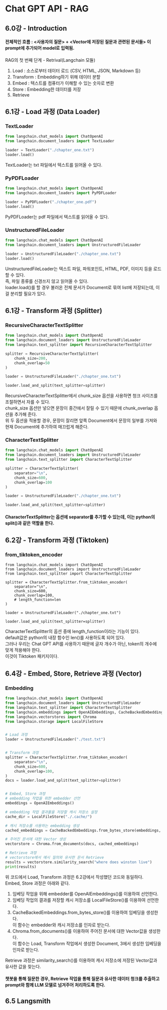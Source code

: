 # Chat GPT API - RAG




## 6.0강 - Introduction
#### 전체적인 흐름 : <사용자의 질문> + <Vector에 저장된 질문과 관련된 문서들> 이 prompt에 추가되어 model로 입력됨.  
RAG의 첫 번째 단계 - Retrival(Langchain 모듈)  
  1. Load : 소스로부터 데이터 로드 (CSV, HTML, JSON, Markdown 등)
  2. Transform : Embedding하기 위해 데이터 분할
  3. Embed : 텍스트를 컴퓨터가 이해할 수 있는 숫자로 변환
  4. Store : Embedding한 데이터를 저장
  5. Retrieve




## 6.1강 - Load 과정 (Data Loader)

### TextLoader
``` python
from langchain.chat_models import ChatOpenAI
from langchain.document_loaders import TextLoader

loader = TextLoader("./chapter_one.txt")
loader.load()
```
TextLoader는 txt 파일에서 텍스트를 읽어올 수 있다. 

### PyPDFLoader
``` python
from langchain.chat_models import ChatOpenAI
from langchain.document_loaders import PyPDFLoader

loader = PyPDFLoader("./chapter_one.pdf")
loader.load()
```
PyPDFLoader는 pdf 파일에서 텍스트를 읽어올 수 있다.


### UnstructuredFileLoader
``` python
from langchain.chat_models import ChatOpenAI
from langchain.document_loaders import UnstructuredFileLoader

loader = UnstructuredFileLoader("./chapter_one.txt")
loader.load()
```
UnstructuredFileLoader는 텍스트 파일, 파워포인트, HTML, PDF, 이미지 등을 로드할 수 있다.  
즉, 파일 종류를 신경쓰지 않고 읽어올 수 있다.  
loader.load()를 할 경우 불러온 전체 문서가 Document로 묶여 list에 저장되는데, 이걸 분리할 필요가 있다.  




## 6.1강 - Transform 과정 (Splitter)
### RecursiveCharacterTextSplitter
``` python
from langchain.chat_models import ChatOpenAI
from langchain.document_loaders import UnstructuredFileLoader
from langchain.text_splitter import RecursiveCharacterTextSplitter

splitter = RecursiveCharacterTextSplitter(
    chunk_size=200,
    chunk_overlap=50
)

loader = UnstructuredFileLoader("./chapter_one.txt")

loader.load_and_split(text_splitter=splitter)
```
RecursiveCharacterTextSplitter에서 chunk_size 옵션을 사용하면 청크 사이즈를 조절하면서 자를 수 있다.  
chunk_size 옵션만 넣으면 문장이 중간에서 잘릴 수 있기 때문에 chunk_overlap 옵션을 추가해 준다.  
위 두 옵션을 적용할 경우, 문장이 잘리면 앞쪽 Document에서 문장의 일부를 가져와 현재 Document에 추가하여 매끄럽게 해준다.  

### CharacterTextSplitter
``` python
from langchain.chat_models import ChatOpenAI
from langchain.document_loaders import UnstructuredFileLoader
from langchain.text_splitter import CharacterTextSplitter

splitter = CharacterTextSplitter(
    separator="\n",
    chunk_size=600,
    chunk_overlap=100
)

loader = UnstructuredFileLoader("./chapter_one.txt")

loader.load_and_split(text_splitter=splitter)
```
#### CharacterTextSplitter는 옵션에 separator를 추가할 수 있는데, 이는 python의 split()과 같은 역할을 한다.  




## 6.2강 - Transform 과정 (Tiktoken)
### from_tiktoken_encoder
```
from langchain.chat_models import ChatOpenAI
from langchain.document_loaders import UnstructuredFileLoader
from langchain.text_splitter import CharacterTextSplitter

splitter = CharacterTextSplitter.from_tiktoken_encoder(
    separator="\n",
    chunk_size=600,
    chunk_overlap=100,
    # length_function=len
)

loader = UnstructuredFileLoader("./chapter_one.txt")

loader.load_and_split(text_splitter=splitter)
```
CharacterTextSplitter의 옵션 중에 length_function이라는 기능이 있다.   
default값은 python의 내장 함수인 len()를 사용하도록 되어 있다.  
그러나 우리는 Chat GPT API를 사용하기 때문에 글자 개수가 아닌, token의 개수에 맞게 적용해야 한다.  
이것이 Tiktoken 패키지이다.




## 6.4강 - Embed, Store, Retrieve 과정 (Vector)
### Embedding
``` python
from langchain.chat_models import ChatOpenAI
from langchain.document_loaders import UnstructuredFileLoader
from langchain.text_splitter import CharacterTextSplitter
from langchain.embeddings import OpenAIEmbeddings, CacheBackedEmbeddings
from langchain.vectorstores import Chroma
from langchain.storage import LocalFileStore


# Load 과정
loader = UnstructuredFileLoader("./test.txt")


# Transform 과정
splitter = CharacterTextSplitter.from_tiktoken_encoder(
    separator="\n",
    chunk_size=600,
    chunk_overlap=100,
)
docs = loader.load_and_split(text_splitter=splitter)


# Embed, Store 과정
# embedding 작업을 위한 embedder 선언
embeddings = OpenAIEmbeddings()

# embedding 작업 결과물을 저장할 캐시 저장소 설정
cache_dir = LocalFileStore("./.cache/")

# 캐시 저장소를 사용하는 embedding 생성
cached_embeddings = CacheBackedEmbeddings.from_bytes_store(embeddings, cache_dir)

# 주어진 문서에 대한 Vector 생성
vectorstore = Chroma.from_documents(docs, cached_embeddings)

# Retrieve 과정
# vectorstore에서 예시 질의와 유사한 문서 Retrieve
results = vectorstore.similarity_search("where does winston live")
print(results)
```
위 코드에서 Load, Transform 과정은 6.2강에서 작성했던 코드와 동일하다.  
Embed, Store 과정은 아래와 같다.  
  1. 임베딩 작업을 위해 embedder를 OpenAIEmbeddings()를 이용하여 선언한다.  
  2. 임베딩 작업의 결과를 저장할 캐시 저장소를 LocalFileStore()를 이용하여 선언한다.  
  3. CacheBackedEmbeddings.from_bytes_store()를 이용하여 임베딩을 생성한다.  
      이 함수는 embedder와 캐시 저장소를 인자로 받는다.  
  4. Chroma.from_documents()를 이용하여 주어진 문서에 대한 Vector값을 생성한다.  
      이 함수는 Load, Transform 작업에서 생성한 Document, 3에서 생성한 임베딩을 인자로 받는다.
     
Retrieve 과정은 similarity_search()를 이용하여 캐시 저장소에 저장된 Vector값과 유사한 값을 찾는다.    
#### 챗봇을 통해 질문한 경우, Retrieve 작업을 통해 질문과 유사한 데이터 청크를 추출하고 prompt와 함께 LLM 모델로 넘겨주어 처리하도록 한다.  




## 6.5 Langsmith
